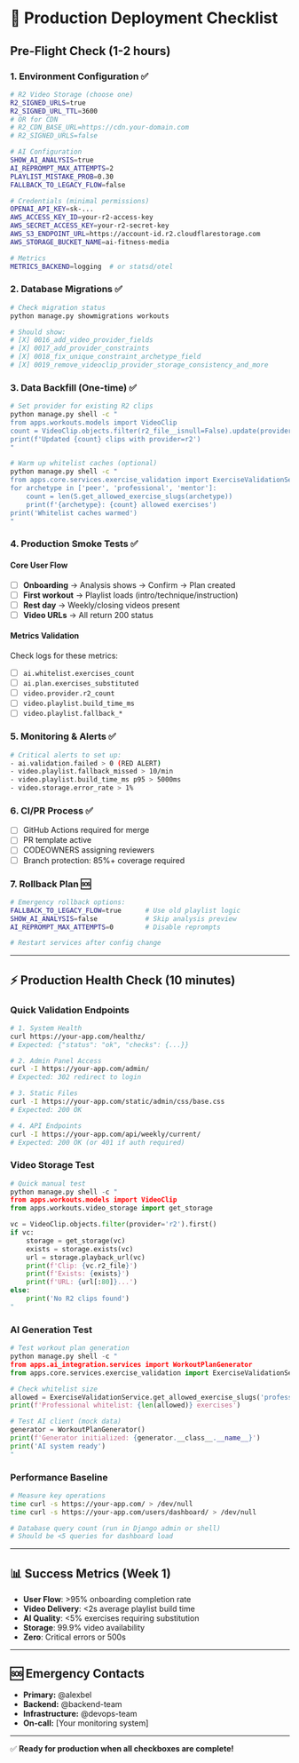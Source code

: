 # 🚀 Production Deployment Checklist

## Pre-Flight Check (1-2 hours)

### 1. Environment Configuration ✅
```bash
# R2 Video Storage (choose one)
R2_SIGNED_URLS=true
R2_SIGNED_URL_TTL=3600
# OR for CDN
# R2_CDN_BASE_URL=https://cdn.your-domain.com
# R2_SIGNED_URLS=false

# AI Configuration
SHOW_AI_ANALYSIS=true
AI_REPROMPT_MAX_ATTEMPTS=2
PLAYLIST_MISTAKE_PROB=0.30
FALLBACK_TO_LEGACY_FLOW=false

# Credentials (minimal permissions)
OPENAI_API_KEY=sk-...
AWS_ACCESS_KEY_ID=your-r2-access-key
AWS_SECRET_ACCESS_KEY=your-r2-secret-key
AWS_S3_ENDPOINT_URL=https://account-id.r2.cloudflarestorage.com
AWS_STORAGE_BUCKET_NAME=ai-fitness-media

# Metrics
METRICS_BACKEND=logging  # or statsd/otel
```

### 2. Database Migrations ✅
```bash
# Check migration status
python manage.py showmigrations workouts

# Should show:
# [X] 0016_add_video_provider_fields
# [X] 0017_add_provider_constraints  
# [X] 0018_fix_unique_constraint_archetype_field
# [X] 0019_remove_videoclip_provider_storage_consistency_and_more
```

### 3. Data Backfill (One-time) ✅
```bash
# Set provider for existing R2 clips
python manage.py shell -c "
from apps.workouts.models import VideoClip
count = VideoClip.objects.filter(r2_file__isnull=False).update(provider='r2')
print(f'Updated {count} clips with provider=r2')
"

# Warm up whitelist caches (optional)
python manage.py shell -c "
from apps.core.services.exercise_validation import ExerciseValidationService as S
for archetype in ['peer', 'professional', 'mentor']:
    count = len(S.get_allowed_exercise_slugs(archetype))
    print(f'{archetype}: {count} allowed exercises')
print('Whitelist caches warmed')
"
```

### 4. Production Smoke Tests ✅

#### Core User Flow
- [ ] **Onboarding** → Analysis shows → Confirm → Plan created
- [ ] **First workout** → Playlist loads (intro/technique/instruction)
- [ ] **Rest day** → Weekly/closing videos present
- [ ] **Video URLs** → All return 200 status

#### Metrics Validation
Check logs for these metrics:
- [ ] `ai.whitelist.exercises_count`
- [ ] `ai.plan.exercises_substituted` 
- [ ] `video.provider.r2_count`
- [ ] `video.playlist.build_time_ms`
- [ ] `video.playlist.fallback_*`

### 5. Monitoring & Alerts ✅
```bash
# Critical alerts to set up:
- ai.validation.failed > 0 (RED ALERT)
- video.playlist.fallback_missed > 10/min
- video.playlist.build_time_ms p95 > 5000ms
- video.storage.error_rate > 1%
```

### 6. CI/PR Process ✅
- [ ] GitHub Actions required for merge
- [ ] PR template active
- [ ] CODEOWNERS assigning reviewers
- [ ] Branch protection: 85%+ coverage required

### 7. Rollback Plan 🆘
```bash
# Emergency rollback options:
FALLBACK_TO_LEGACY_FLOW=true      # Use old playlist logic
SHOW_AI_ANALYSIS=false            # Skip analysis preview
AI_REPROMPT_MAX_ATTEMPTS=0        # Disable reprompts

# Restart services after config change
```

---

## ⚡ Production Health Check (10 minutes)

### Quick Validation Endpoints

```bash
# 1. System Health
curl https://your-app.com/healthz/
# Expected: {"status": "ok", "checks": {...}}

# 2. Admin Panel Access
curl -I https://your-app.com/admin/
# Expected: 302 redirect to login

# 3. Static Files
curl -I https://your-app.com/static/admin/css/base.css
# Expected: 200 OK

# 4. API Endpoints
curl -I https://your-app.com/api/weekly/current/
# Expected: 200 OK (or 401 if auth required)
```

### Video Storage Test
```python
# Quick manual test
python manage.py shell -c "
from apps.workouts.models import VideoClip
from apps.workouts.video_storage import get_storage

vc = VideoClip.objects.filter(provider='r2').first()
if vc:
    storage = get_storage(vc)
    exists = storage.exists(vc)
    url = storage.playback_url(vc)
    print(f'Clip: {vc.r2_file}')
    print(f'Exists: {exists}')
    print(f'URL: {url[:80]}...')
else:
    print('No R2 clips found')
"
```

### AI Generation Test
```python
# Test workout plan generation
python manage.py shell -c "
from apps.ai_integration.services import WorkoutPlanGenerator
from apps.core.services.exercise_validation import ExerciseValidationService

# Check whitelist size
allowed = ExerciseValidationService.get_allowed_exercise_slugs('professional')
print(f'Professional whitelist: {len(allowed)} exercises')

# Test AI client (mock data)
generator = WorkoutPlanGenerator()
print(f'Generator initialized: {generator.__class__.__name__}')
print('AI system ready')
"
```

### Performance Baseline
```bash
# Measure key operations
time curl -s https://your-app.com/ > /dev/null
time curl -s https://your-app.com/users/dashboard/ > /dev/null

# Database query count (run in Django admin or shell)
# Should be <5 queries for dashboard load
```

---

## 📊 Success Metrics (Week 1)

- **User Flow**: >95% onboarding completion rate
- **Video Delivery**: <2s average playlist build time  
- **AI Quality**: <5% exercises requiring substitution
- **Storage**: 99.9% video availability
- **Zero**: Critical errors or 500s

---

## 🆘 Emergency Contacts

- **Primary:** @alexbel
- **Backend:** @backend-team  
- **Infrastructure:** @devops-team
- **On-call:** [Your monitoring system]

---

✅ **Ready for production when all checkboxes are complete!**